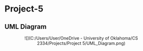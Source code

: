 # Project-5
## UML Diagram
<center>
  ![](C:/Users/User/OneDrive - University of Oklahoma/CS 2334/Projects/Project 5/UML_Diagram.png)
</center>
